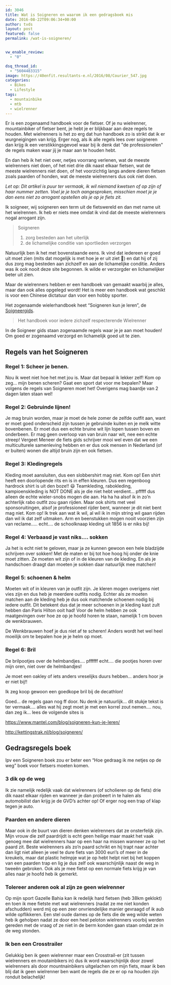 ```yaml
---
id: 3046
title: Wat is Soigneren en waarom ik een gedragsboek mis
date: 2016-08-22T09:06:34+00:00
author: tvds
layout: post
featured: false
permalink: /wat-is-soigneren/


vw_enable_review:
  - "0"

dsq_thread_id:
  - "5604483315"
image: https://40enfit.resultants-e.nl/2016/08/Courier_547.jpg
categories:
  - Bikes
  - Lifestyle
tags:
  - mountainbike
  - mtb
  - wielrenner
---
```

Er is een zogenaamd handboek voor de fietser. Of je nu wielrenner, mountainbiker of fietser bent, je hebt je er blijkbaar aan deze regels te houden. Met wielrenners is het zo erg dat hun handboek zo is strikt dat ik er wurgneigingen van krijg. Erger nog, als ik alle regels lees over soigneren dan krijg ik een verstikkingsgevoel waar bij ik denk dat "de professionelen" de regels maken waar jij je maar aan te houden hebt.

En dan heb ik het niet over, netjes voorrang verlenen, wat de meeste wielrenners niet doen, of het niet drie dik naast elkaar fietsen, wat de meeste wielrenners niet doen, of het voorzichtig langs andere dieren fietsen zoals paarden of honden, wat de meeste wielrenners dus ook niet doen.

_Let op: Dit artikel is puur ter vermaak, ik wil niemand kwetsen of op zijn of haar nummer zetten. Voel je je toch aangesproken, misschien moet je je dan eens niet zo arrogant opstellen als je op je fiets zit._
  
<!--more-->
  
Ik soigneer, wij soigneren een term uit de fietswereld en dan met name uit het wielrennen. Ik heb er niets mee omdat ik vind dat de meeste wielrenners nogal arrogant zijn.

> Soigneren
> 
>   1. zorg besteden aan het uiterlijk
>   2. de lichamelijke conditie van sportlieden verzorgen

Natuurlijk ben ik het met bovenstaande eens. Ik vind dat iedereen er goed uit moet zien (mits dat mogelijk is met hoe je er uit ziet 🙂) en dat hij of zij dus zorg mag besteden aan zichzelf en aan de lichamelijke conditie. Anders was ik ook nooit deze site begonnen. Ik wilde er verzorgder en lichamelijker beter uit zien.

Maar de wielrenners hebben er een handboek van gemaakt waarbij je alles, maar dan ook alles opgelegd wordt! Het is meer een handboek wat geschikt is voor een Chinese dictatuur dan voor een hobby sporter.

Het zogenaamde wielerhandboek heet &#8220;Soigneren kun je leren&#8221;,  de [Soigneergids](https://issuu.com/rings-goirle/docs/soigneergids_compleet).

> Het handboek voor iedere zichzelf respecterende Wielrenner

In de Soigneer gids staan zogenaamde regels waar je je aan moet houden! Om goed er zogenaamd verzorgd en lichamelijk goed uit te zien.

## Regels van het Soigneren

### **Regel 1: Scheer je benen.**

Nou ik weet niet hoe het met jou is. Maar dat bepaal ik lekker zelf! Kom op zeg… mijn benen scheren? Gaat een sport dat voor me bepalen? Maar volgens de regels van Soigneren moet het! Overigens mag baardje van 2 dagen laten staan wel!

### **Regel 2: Gebruinde lijnen!**

Je mag bruin worden, maar je moet de hele zomer de zelfde outfit aan, want er moet goed onderscheid zijn tussen je gebruinde kuiten en je melk witte bovenbenen. Er moet dus een echte bruine wit lijn lopen tussen boven en onderbeen. Er mag geen overloop van van bruin naar wit, nee een echte streep! Vergeet Meneer de fiets gids schrijver mooi wel even dat we een multiculturele samenleving hebben en er dus ook mensen in Nederland (of er buiten) wonen die altijd bruin zijn en ook fietsen.

### **Regel 3: Kledingregels**

Kleding moet aansluiten, dus een slobbershirt mag niet. Kom op! Een shirt heeft een doorlopende rits en is in effen kleuren. Dus een regenboog hardrock shirt is uit den boze!! 😃 Teamkleding, rabokleding, kampioenskleding is NOT DONE als je die niet hebt verdient… pfffff dus alleen de echte wieler-snobs mogen die aan. Ha ha ha alsof ik in zo’n achterlijk rabo outfit zou gaan rijden. Maar ook shirts met veel sponsoruitingen, alsof je professioneel rijder bent, wanneer je dit niet bent mag niet. Kom op! Ik trek aan wat ik wil, al wil ik in mijn string wil gaan rijden dan wil ik dat zelf uitmaken. Arm en beenstukken mogen nooit voorzien zijn van reclame….. echt…. de schoolknaap kleding uit 1856 is er niks bij!

### **Regel 4: Verbaasd je vast niks…. sokken**

Ja het is echt niet te geloven, maar ja ze kunnen gewoon een hele bladzijde schrijven over sokken! Met de maten er bij tot hoe hoog hij onder de knie moet zitten. Ze moeten wit zijn of in de kleuren van de kleding. En als je handschoen draagt dan moeten je sokken daar natuurlijk mee matchen!

### **Regel 5: schoenen & helm**

Moeten wit of in kleuren van je outfit zijn. Je kleren mogen overigens niet vies zijn en dus heb je meerdere outfits nodig. Echter als ze moeten matchen aan de kleding heb je dus ook matchende schoenen nodig bij iedere outfit. Dit betekent dus dat je meer schoenen in je kleding kast zult hebben dan Paris Hilton ooit had! Voor de helm hebben ze ook maatgevingen over hoe ze op je hoofd horen te staan, namelijk 1 cm boven de wenkbrauwen.

De Wenkbrauwen hoef je dus niet af te scheren! Anders wordt het wel heel moeilijk om te bepalen hoe je je helm op moet.

### **Regel 6: Bril**

De brilpootjes over de helmbandjes…. pffffff echt…. die pootjes horen over mijn oren, niet over de helmbandjes!
  
Je moet een oakley of iets anders vreselijks duurs hebben… anders hoor je er niet bij!!
  
Ik zeg koop gewoon een goedkope bril bij de decathlon!

Goed… de regels gaan nog ff door. Nu denk je natuurlijk… dit stukje tekst is ter vermaak…. alles wat hij zegt moet je met een korrel zout nemen…. nou, dan zeg ik… lees de volgende sites is

<a href="https://www.mantel.com/blog/soigneren-kun-je-leren/" rev="en_rl_small">https://www.mantel.com/blog/soigneren-kun-je-leren/</a>
  
<a href="http://kettingstrak.nl/blog/soigneren/" rev="en_rl_small">http://kettingstrak.nl/blog/soigneren/</a>

## Gedragsregels boek

Ipv een Soigneren boek zou er beter een &#8220;Hoe gedraag ik me netjes op de weg&#8221; boek voor fietsers moeten komen.

### 3 dik op de weg

Ik zie namelijk redelijk vaak dat wielrenners (of scholieren op de fiets) drie dik naast elkaar rijden en wanneer je dan probeert in te halen als automobilist dan krijg je de GVD’s achter op! Of erger nog een trap of klap tegen je auto.

### Paarden en andere dieren

Maar ook in de buurt van dieren denken wielrenners dat ze onsterfelijk zijn. Mijn vrouw die zelf paardrijdt is echt geen heilige maar maakt het vaak genoeg mee dat wielrenners haar op een haar na missen wanneer ze op het paard zit. Beste wielrenners als zo’n paard schrikt en hij trapt naar achter dan ligt niet alleen je veel te dure fiets van 3000 euri’s of meer in de kreukels, maar dat plastic helmpje wat je op hebt helpt niet bij het koppen van een paarden trap en lig je dus zelf ook waarschijnlijk naast de weg in tweeën gebroken. Ook als je mee fietst op een normale fiets krijg je van alles naar je hoofd heb ik gemerkt.

### Tolereer anderen ook al zijn ze geen wielrenner

Op mijn sport Gazelle Bahia kan ik redelijk hard fietsen (heb 38km geklokt) en toen ik mee fietste met wat wielrenners (nadat ze me niet konden afschudden) werd mij op een zeer onvriendelijke manier gevraagd of ik aub wilde opflikkeren. Een stel oude dames op de fiets die de weg wilde weten heb ik geholpen nadat ze door een heel peloton wielrenners voorbij werden gereden met de vraag of ze niet in de berm konden gaan staan omdat ze in de weg stonden.

### Ik ben een Crosstrailer

Gelukkig ben ik geen wielrenner maar een Crosstrail-er (zit tussen wielrenners en moutainbikers in) dus ik word waarschijnlijk door zowel wielrenners als door mountnainbikers uitgelachen om mijn fiets, maar ik ben blij dat ik geen wielrenner ben want de regels die ze er op na houden zijn ronduit belachelijk!
<!--stackedit_data:
eyJoaXN0b3J5IjpbLTg3OTk5NzA4OCw0ODcxMzY1MDldfQ==
-->